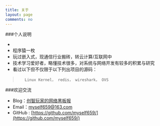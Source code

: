 ```yaml
---
title: 关于
layout: page
comments: no
---
```


###个人说明

* 
* 程序猿一枚
* 玩过嵌入式，现通信行业搬砖，转云计算/互联网中
* 技术学习爱好者，略懂技术很多，对系统与网络开发有较多的积累与研究
* 看过以下但不仅限于以下列出项目的源码：


>		 Linux Kernel， redis， wireshark， OVS
> 

###欢迎交流

* Blog：[创智玩家的网络黑板报](http://myself659.github.io/)
* Email：[myself659@163.com](myself659@163.com)
* GitHub : [https://github.com/myself659/](https://github.com/myself659/)


